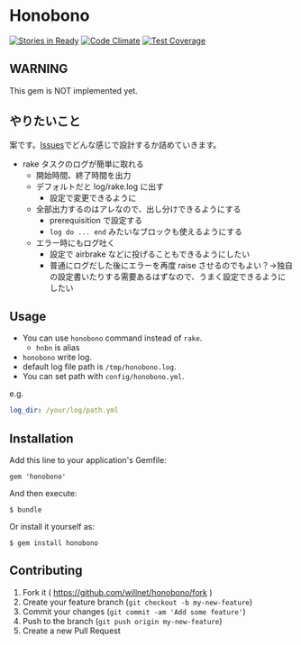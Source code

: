 # Honobono

[![Stories in Ready](https://badge.waffle.io/willnet/honobono.png?label=ready&title=Ready)](https://waffle.io/willnet/honobono)
[![Code Climate](https://codeclimate.com/repos/5501569fe30ba0269f00128e/badges/66d6dbaa4c57c563c4fb/gpa.svg)](https://codeclimate.com/repos/5501569fe30ba0269f00128e/feed)
[![Test Coverage](https://codeclimate.com/repos/5501569fe30ba0269f00128e/badges/66d6dbaa4c57c563c4fb/coverage.svg)](https://codeclimate.com/repos/5501569fe30ba0269f00128e/feed)

## WARNING

This gem is NOT implemented yet.

## やりたいこと

案です。[Issues](https://github.com/willnet/honobono/issues)でどんな感じで設計するか詰めていきます。

* rake タスクのログが簡単に取れる
  * 開始時間、終了時間を出力
  * デフォルトだと log/rake.log に出す
    * 設定で変更できるように
  * 全部出力するのはアレなので、出し分けできるようにする
    * prerequisition で設定する
    * `log do ... end` みたいなブロックも使えるようにする
  * エラー時にもログ吐く
    * 設定で airbrake などに投げることもできるようにしたい
    * 普通にログだした後にエラーを再度 raise させるのでもよい？→独自の設定書いたりする需要あるはずなので、うまく設定できるようにしたい

## Usage

* You can use `honobono` command instead of `rake`.
  * `hnbn` is alias
* `honobono` write log.
* default log file path is `/tmp/honobono.log`.
* You can set path with `config/honobono.yml`.

e.g.

```yaml
log_dir: /your/log/path.yml
```

## Installation

Add this line to your application's Gemfile:

    gem 'honobono'

And then execute:

    $ bundle

Or install it yourself as:

    $ gem install honobono

## Contributing

1. Fork it ( https://github.com/willnet/honobono/fork )
2. Create your feature branch (`git checkout -b my-new-feature`)
3. Commit your changes (`git commit -am 'Add some feature'`)
4. Push to the branch (`git push origin my-new-feature`)
5. Create a new Pull Request
